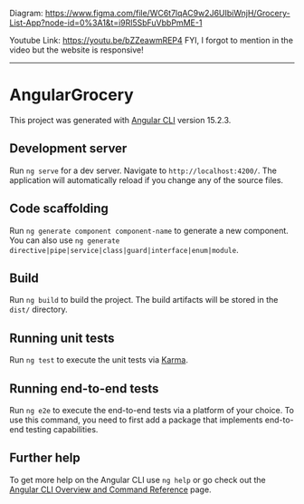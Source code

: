 Diagram: https://www.figma.com/file/WC6t7lqAC9w2J6UIbiWnjH/Grocery-List-App?node-id=0%3A1&t=i9Rl5SbFuVbbPmME-1

Youtube Link: https://youtu.be/bZZeawmREP4
FYI, I forgot to mention in the video but the website is responsive! 


----------------------------------------------------------------------------------------------------------------


# AngularGrocery

This project was generated with [Angular CLI](https://github.com/angular/angular-cli) version 15.2.3.

## Development server

Run `ng serve` for a dev server. Navigate to `http://localhost:4200/`. The application will automatically reload if you change any of the source files.

## Code scaffolding

Run `ng generate component component-name` to generate a new component. You can also use `ng generate directive|pipe|service|class|guard|interface|enum|module`.

## Build

Run `ng build` to build the project. The build artifacts will be stored in the `dist/` directory.

## Running unit tests

Run `ng test` to execute the unit tests via [Karma](https://karma-runner.github.io).

## Running end-to-end tests

Run `ng e2e` to execute the end-to-end tests via a platform of your choice. To use this command, you need to first add a package that implements end-to-end testing capabilities.

## Further help

To get more help on the Angular CLI use `ng help` or go check out the [Angular CLI Overview and Command Reference](https://angular.io/cli) page.
